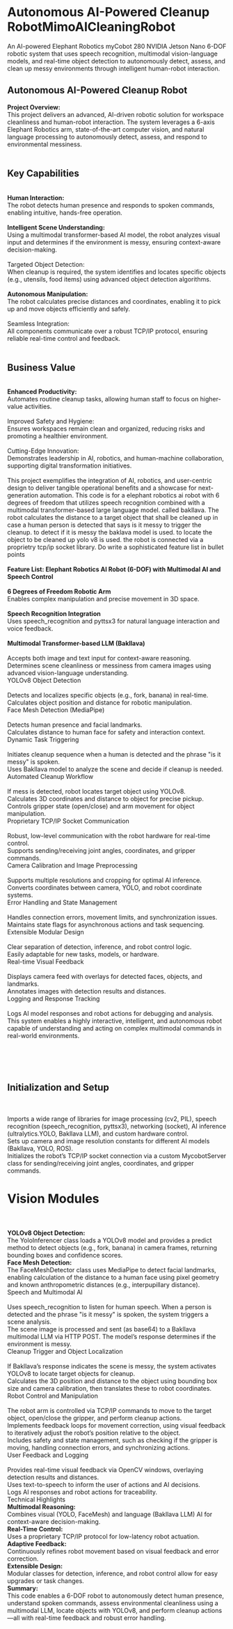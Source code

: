 <h1>Autonomous AI-Powered Cleanup RobotMimoAICleaningRobot</h1>
An AI-powered Elephant Robotics myCobot 280 NVIDIA Jetson Nano 6-DOF robotic system that uses speech recognition, multimodal vision-language models, and real-time object detection to autonomously detect, assess, and clean up messy environments through intelligent human-robot interaction.
<br>
<h2>Autonomous AI-Powered Cleanup Robot</h2>
<strong>Project Overview:</strong><br>
This project delivers an advanced, AI-driven robotic solution for workspace cleanliness and human-robot interaction. The system leverages a 6-axis Elephant Robotics arm, state-of-the-art computer vision, and natural language processing to autonomously detect, assess, and respond to environmental messiness.<br>
<br>
<h2>Key Capabilities</h2><br>
<strong>Human Interaction:</strong><br>
The robot detects human presence and responds to spoken commands, enabling intuitive, hands-free operation.<br>
<br>
<strong>Intelligent Scene Understanding:</strong><br>
Using a multimodal transformer-based AI model, the robot analyzes visual input and determines if the environment is messy, ensuring context-aware decision-making.<br>
<br>
Targeted Object Detection:</strong><br>
When cleanup is required, the system identifies and locates specific objects (e.g., utensils, food items) using advanced object detection algorithms.<br>
<br>
<strong>Autonomous Manipulation:</strong><br>
The robot calculates precise distances and coordinates, enabling it to pick up and move objects efficiently and safely.<br>
<br>
Seamless Integration:</strong><br>
All components communicate over a robust TCP/IP protocol, ensuring reliable real-time control and feedback.<br>
<br>
<h2>Business Value</h2></strong><br>
<strong>Enhanced Productivity:</strong><br>
Automates routine cleanup tasks, allowing human staff to focus on higher-value activities.<br>
<br>
Improved Safety and Hygiene:<br>
Ensures workspaces remain clean and organized, reducing risks and promoting a healthier environment.<br>
<br>
Cutting-Edge Innovation:</strong><br>
Demonstrates leadership in AI, robotics, and human-machine collaboration, supporting digital transformation initiatives.<br>
<br>
This project exemplifies the integration of AI, robotics, and user-centric design to deliver tangible operational benefits and a showcase for next-generation automation.
This code is for a elephant robotics ai robot with 6 degrees of freedom that utilizes speech recognition combined with a multimodal transformer-based large language model. called bakllava. The robot calculates the distance to a target object that shall be cleaned up in case a human person is detected that says is it messy to trigger the cleanup. to detect if it is messy the baklava model is used. to locate the object to be cleaned up yolo v8 is used. the robot is connected via a proprietry tcp/ip socket library. Do write a sophisticated feature list in bullet points<br>
<br>
<strong>Feature List: Elephant Robotics AI Robot (6-DOF) with Multimodal AI and Speech Control</strong><br>
<br>
<strong>6 Degrees of Freedom Robotic Arm</strong><br>
Enables complex manipulation and precise movement in 3D space.<br>
<br>
<strong>Speech Recognition Integration</strong><br>
Uses speech_recognition and pyttsx3 for natural language interaction and voice feedback.<br>
<br>
<strong>Multimodal Transformer-based LLM (Bakllava)</strong><br>
<br>
Accepts both image and text input for context-aware reasoning.<br>
Determines scene cleanliness or messiness from camera images using advanced vision-language understanding.<br>
YOLOv8 Object Detection<br>
<br>
Detects and localizes specific objects (e.g., fork, banana) in real-time.<br>
Calculates object position and distance for robotic manipulation.<br>
Face Mesh Detection (MediaPipe)</strong><br>
<br>
Detects human presence and facial landmarks.<br>
Calculates distance to human face for safety and interaction context.<br>
Dynamic Task Triggering<br>
<br>
Initiates cleanup sequence when a human is detected and the phrase &quot;is it messy&quot; is spoken.<br>
Uses Bakllava model to analyze the scene and decide if cleanup is needed.<br>
Automated Cleanup Workflow</strong><br>
<br>
If mess is detected, robot locates target object using YOLOv8.<br>
Calculates 3D coordinates and distance to object for precise pickup.<br>
Controls gripper state (open/close) and arm movement for object manipulation.<br>
Proprietary TCP/IP Socket Communication<br>
<br>
Robust, low-level communication with the robot hardware for real-time control.<br>
Supports sending/receiving joint angles, coordinates, and gripper commands.<br>
Camera Calibration and Image Preprocessing<br>
<br>
Supports multiple resolutions and cropping for optimal AI inference.<br>
Converts coordinates between camera, YOLO, and robot coordinate systems.<br>
Error Handling and State Management<br>
<br>
Handles connection errors, movement limits, and synchronization issues.<br>
Maintains state flags for asynchronous actions and task sequencing.<br>
Extensible Modular Design<br>
<br>
Clear separation of detection, inference, and robot control logic.<br>
Easily adaptable for new tasks, models, or hardware.<br>
Real-time Visual Feedback<br>
<br>
Displays camera feed with overlays for detected faces, objects, and landmarks.<br>
Annotates images with detection results and distances.<br>
Logging and Response Tracking</strong><br>
<br>
Logs AI model responses and robot actions for debugging and analysis.<br>
This system enables a highly interactive, intelligent, and autonomous robot capable of understanding and acting on complex multimodal commands in real-world environments.<br>
<br>
<br>
<br>
<br>
<h2>Initialization and Setup</h2><br>
<br>
Imports a wide range of libraries for image processing (cv2, PIL), speech recognition (speech_recognition, pyttsx3), networking (socket), AI inference (ultralytics.YOLO, Bakllava LLM), and custom hardware control.<br>
Sets up camera and image resolution constants for different AI models (Bakllava, YOLO, ROS).<br>
Initializes the robot&rsquo;s TCP/IP socket connection via a custom MycobotServer class for sending/receiving joint angles, coordinates, and gripper commands.<br>
<h1>Vision Modules</h1><br>
<br>
<strong></stronn></strongn>YOLOv8 Object Detection:</strong><br>
The YoloInferencer class loads a YOLOv8 model and provides a predict method to detect objects (e.g., fork, banana) in camera frames, returning bounding boxes and confidence scores.<br>
<strong>Face Mesh Detection:</strong><br>
The FaceMeshDetector class uses MediaPipe to detect facial landmarks, enabling calculation of the distance to a human face using pixel geometry and known anthropometric distances (e.g., interpupillary distance).<br>
Speech and Multimodal AI<br>
<br>
Uses speech_recognition to listen for human speech. When a person is detected and the phrase &quot;is it messy&quot; is spoken, the system triggers a scene analysis.<br>
The scene image is processed and sent (as base64) to a Bakllava multimodal LLM via HTTP POST. The model&rsquo;s response determines if the environment is messy.<br>
Cleanup Trigger and Object Localization<br>
<br>
If Bakllava&rsquo;s response indicates the scene is messy, the system activates YOLOv8 to locate target objects for cleanup.<br>
Calculates the 3D position and distance to the object using bounding box size and camera calibration, then translates these to robot coordinates.<br>
Robot Control and Manipulation<br>
<br>
The robot arm is controlled via TCP/IP commands to move to the target object, open/close the gripper, and perform cleanup actions.<br>
Implements feedback loops for movement correction, using visual feedback to iteratively adjust the robot&rsquo;s position relative to the object.<br>
Includes safety and state management, such as checking if the gripper is moving, handling connection errors, and synchronizing actions.<br>
User Feedback and Logging<br>
<br>
Provides real-time visual feedback via OpenCV windows, overlaying detection results and distances.<br>
Uses text-to-speech to inform the user of actions and AI decisions.<br>
Logs AI responses and robot actions for traceability.<br>
Technical Highlights<br>
<strong>Multimodal Reasoning:</strong><br>
Combines visual (YOLO, FaceMesh) and language (Bakllava LLM) AI for context-aware decision-making.<br>
<strong>Real-Time Control:</strong><br>
Uses a proprietary TCP/IP protocol for low-latency robot actuation.<br>
<strong>Adaptive Feedback:</strong><br>
Continuously refines robot movement based on visual feedback and error correction.<br>
<strong>Extensible Design:</strong><br>
Modular classes for detection, inference, and robot control allow for easy upgrades or task changes.<br>
<strong>Summary:</strong><br>
This code enables a 6-DOF robot to autonomously detect human presence, understand spoken commands, assess environmental cleanliness using a multimodal LLM, locate objects with YOLOv8, and perform cleanup actions&mdash;all with real-time feedback and robust error handling.<br>
<br>
